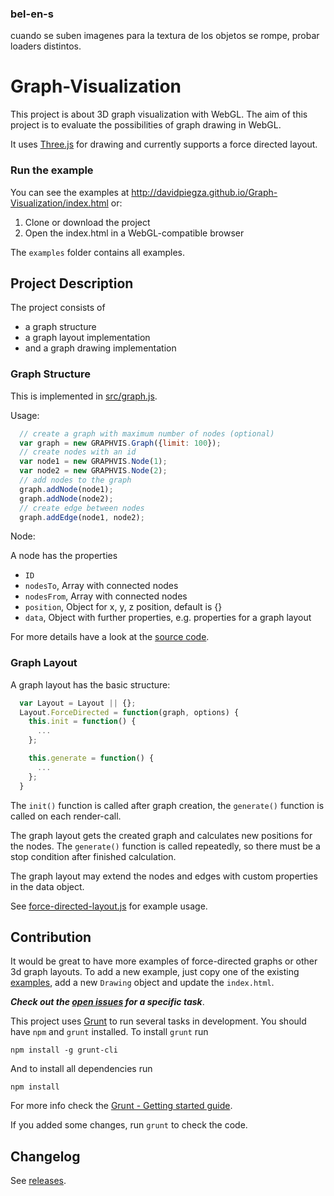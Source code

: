 ### bel-en-s

cuando se suben imagenes para la textura de los objetos se rompe, probar loaders distintos. 

# Graph-Visualization

This project is about 3D graph visualization with WebGL. The aim of this project is to evaluate the possibilities of graph drawing in WebGL.

It uses [Three.js](https://threejs.org/) for drawing and currently supports a force directed layout.


### Run the example

You can see the examples at http://davidpiegza.github.io/Graph-Visualization/index.html or:

1. Clone or download the project
2. Open the index.html in a WebGL-compatible browser

The `examples` folder contains all examples.

## Project Description

The project consists of

  - a graph structure
  - a graph layout implementation
  - and a graph drawing implementation

### Graph Structure

This is implemented in [src/graph.js](https://github.com/davidpiegza/Graph-Visualization/blob/master/src/graph.js).

Usage:

```js
  // create a graph with maximum number of nodes (optional)
  var graph = new GRAPHVIS.Graph({limit: 100});
  // create nodes with an id
  var node1 = new GRAPHVIS.Node(1);
  var node2 = new GRAPHVIS.Node(2);
  // add nodes to the graph
  graph.addNode(node1);
  graph.addNode(node2);
  // create edge between nodes
  graph.addEdge(node1, node2);
```

Node:

A node has the properties

  - `ID`
  - `nodesTo`, Array with connected nodes
  - `nodesFrom`, Array with connected nodes
  - `position`, Object for x, y, z position, default is {}
  - `data`, Object with further properties, e.g. properties for a graph layout

For more details have a look at the [source code](https://github.com/davidpiegza/Graph-Visualization/blob/master/src/graph.js).

### Graph Layout

A graph layout has the basic structure:

```js
  var Layout = Layout || {};
  Layout.ForceDirected = function(graph, options) {
    this.init = function() {
      ...
    };

    this.generate = function() {
      ...
    };
  }
```

The `init()` function is called after graph creation, the `generate()` function is called on each render-call.

The graph layout gets the created graph and calculates new positions for the nodes. The `generate()` function is called repeatedly, so there must be a stop condition after finished calculation.

The graph layout may extend the nodes and edges with custom properties in the data object.

See [force-directed-layout.js](https://github.com/davidpiegza/Graph-Visualization/blob/master/src/layouts/force-directed-layout.js) for example usage.


## Contribution

It would be great to have more examples of force-directed graphs or other 3d graph layouts. To add a new example, just copy one of the existing [examples](https://github.com/davidpiegza/Graph-Visualization/blob/master/examples), add a new `Drawing` object and update the `index.html`.

 ***Check out the [open issues](https://github.com/davidpiegza/Graph-Visualization/issues) for a specific task***.

This project uses [Grunt](http://gruntjs.com/) to run several tasks in development. You should have `npm` and `grunt` installed. To install `grunt` run

    npm install -g grunt-cli

And to install all dependencies run

    npm install

For more info check the [Grunt - Getting started guide](http://gruntjs.com/getting-started).

If you added some changes, run `grunt` to check the code.

## Changelog

See [releases](https://github.com/davidpiegza/Graph-Visualization/releases).
